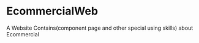 # EcommercialWeb
A Website Contains(component page and other special using skills) about Ecommercial
